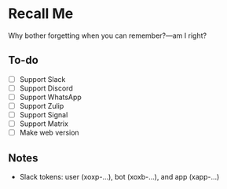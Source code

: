 # Recall Me

Why bother forgetting when you can remember?—am I right?

## To-do

- [ ] Support Slack
- [ ] Support Discord
- [ ] Support WhatsApp
- [ ] Support Zulip
- [ ] Support Signal
- [ ] Support Matrix
- [ ] Make web version

## Notes

- Slack tokens: user (xoxp-...), bot (xoxb-...), and app (xapp-...)